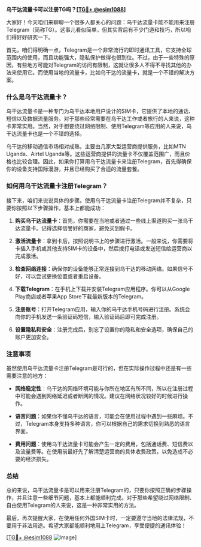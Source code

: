 **乌干达流量卡可以注册TG吗？[[TG💪+ @esim1088](https://t.me/s/esim1088)]**

大家好！今天咱们来聊聊一个很多人都关心的问题：乌干达流量卡能不能用来注册Telegram（简称TG）。这事儿看似简单，但其实背后有不少门道和技巧，所以咱们得好好研究一下。

首先，咱们得明确一点，Telegram是一个非常流行的即时通讯工具，它支持全球范围内的使用，而且功能强大，隐私保护做得也很到位。不过，由于一些特殊的原因，有些地方可能对Telegram的访问有限制，这就让很多人不得不寻找其他的办法来使用它。而使用当地的流量卡，比如乌干达的流量卡，就是一个不错的解决方案。

### 什么是乌干达流量卡？

乌干达流量卡是一种专门为乌干达本地用户设计的SIM卡，它提供了本地的通话、短信以及数据流量服务。对于那些经常需要在乌干达工作或者旅行的人来说，这种卡非常实用。当然，对于想要绕过网络限制、使用Telegram等应用的人来说，乌干达流量卡也是一个不错的选择。

乌干达的移动通信市场相对成熟，主要由几家大型运营商提供服务，比如MTN Uganda、Airtel Uganda等。这些运营商提供的流量卡不仅覆盖范围广，而且价格也比较合理。因此，如果你打算用乌干达流量卡来注册Telegram，首先得确保你的设备支持国际漫游，并且已经购买了合适的流量套餐。

### 如何用乌干达流量卡注册Telegram？

接下来，咱们来说说具体的步骤。使用乌干达流量卡注册Telegram并不复杂，只要你按照以下步骤操作，基本上都能成功：

1. **购买乌干达流量卡**：首先，你需要在当地或者通过一些线上渠道购买一张乌干达流量卡。记得选择信誉好的商家，避免买到假卡。

2. **激活流量卡**：拿到卡后，按照说明书上的步骤进行激活。一般来说，你需要将卡插入手机或其他支持SIM卡的设备中，然后拨打电话或发送短信给运营商以完成激活。

3. **检查网络连接**：确保你的设备能够正常连接到乌干达的移动网络。如果信号不好，可以尝试更换位置或者重启设备。

4. **下载Telegram**：在手机上下载并安装Telegram应用程序。你可以从Google Play商店或者苹果App Store下载最新版本的Telegram。

5. **注册账号**：打开Telegram应用，输入你的乌干达手机号码进行注册。系统会向你的手机发送一条验证码短信，输入验证码后即可完成注册。

6. **设置隐私和安全**：注册完成后，别忘了设置你的隐私和安全选项，确保自己的账户更加安全。

### 注意事项

虽然使用乌干达流量卡注册Telegram是可行的，但在实际操作过程中还是有一些需要注意的地方：

- **网络稳定性**：乌干达的网络环境可能与你所在地区有所不同，所以在注册过程中可能会遇到网络延迟或者断网的情况。建议在网络状况较好的时候进行操作。
  
- **语言问题**：如果你不懂乌干达的语言，可能会在使用过程中遇到一些麻烦。不过，Telegram本身支持多种语言，你可以根据自己的需求切换到熟悉的语言界面。

- **费用问题**：使用乌干达流量卡可能会产生一定的费用，包括通话费、短信费以及流量费等。在使用前最好先了解清楚运营商的具体收费政策，以免造成不必要的经济损失。

### 总结

总的来说，乌干达流量卡是可以用来注册Telegram的，只要你按照正确的步骤操作，并且注意一些细节问题，基本上都能顺利完成。对于那些希望绕过网络限制、自由使用Telegram的人来说，这是一种非常实用的方法。

最后，再次提醒大家，在使用任何外国SIM卡时，一定要遵守当地的法律法规，不要用于非法用途。希望大家都能顺利地用上Telegram，享受便捷的通讯体验！

[[TG💪+ @esim1088](https://t.me/s/esim1088) ![Image](https://i.postimg.cc/4NQfJmqS/Snipaste-2025-05-13-00-14-12.png)]